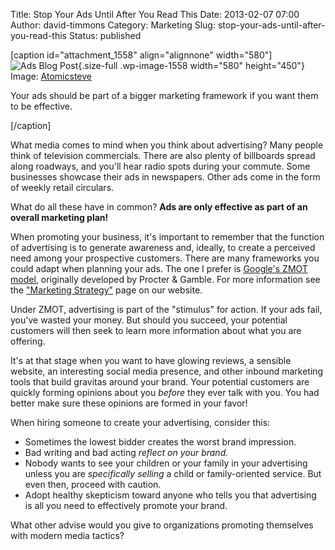 Title: Stop Your Ads Until After You Read This
Date: 2013-02-07 07:00
Author: david-timmons
Category: Marketing
Slug: stop-your-ads-until-after-you-read-this
Status: published

\[caption id="attachment\_1558" align="alignnone" width="580"\]![Ads
Blog
Post](http://david.timmons.io/wp-content/uploads/2013/02/stop-your-lubbock-ads-until-after-you-read-this0.jpg "Stop Your Ads Until After You Read This"){.size-full
.wp-image-1558 width="580" height="450"} Image:
[Atomicsteve](http://commons.wikimedia.org/wiki/File:AmericasBestComics2403.jpg "America's Best Comics page uploaded by Atomicsteve")

Your ads should be part of a bigger marketing framework if you want them
to be effective.

\[/caption\]

What media comes to mind when you think about advertising? Many people
think of television commercials. There are also plenty of billboards
spread along roadways, and you'll hear radio spots during your commute.
Some businesses showcase their ads in newspapers. Other ads come in the
form of weekly retail circulars.

What do all these have in common? **Ads are only effective as part of an
overall marketing plan!**

When promoting your business, it's important to remember that the
function of advertising is to generate awareness and, ideally, to create
a perceived need among your prospective customers. There are many
frameworks you could adapt when planning your ads. The one I prefer is
[Google's ZMOT
model](http://www.zeromomentoftruth.com/ "Click here to visit Google's "),
originally developed by Procter & Gamble. For more information see the
["Marketing
Strategy"](http://www.tachmorn.com/digital-marketing-services/getting-started/marketing-strategy/ "Click here to read our ")
page on our website.

Under ZMOT, advertising is part of the "stimulus" for action. If your
ads fail, you've wasted your money. But should you succeed, your
potential customers will then seek to learn more information about what
you are offering.

It's at that stage when you want to have glowing reviews, a sensible
website, an interesting social media presence, and other inbound
marketing tools that build gravitas around your brand. Your potential
customers are quickly forming opinions about you *before* they ever talk
with you. You had better make sure these opinions are formed in your
favor!

When hiring someone to create your advertising, consider this:

-   Sometimes the lowest bidder creates the worst brand impression.
-   Bad writing and bad acting *reflect on your brand.*
-   Nobody wants to see your children or your family in your advertising
    unless you are *specifically selling* a child or family-oriented
    service. But even then, proceed with caution.
-   Adopt healthy skepticism toward anyone who tells you that
    advertising is all you need to effectively promote your brand.

What other advise would you give to organizations promoting themselves
with modern media tactics?
